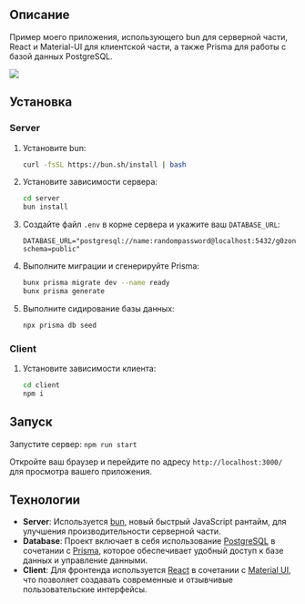 ## Описание
Пример моего приложения, использующего bun для серверной части, React и Material-UI для клиентской части, а также Prisma для работы с базой данных PostgreSQL.

![](contrib/about.webp)

## Установка

### Server
1. Установите bun:
    ```bash
    curl -fsSL https://bun.sh/install | bash
    ```

2. Установите зависимости сервера:
    ```bash
    cd server
    bun install
    ```

3. Создайте файл `.env` в корне сервера и укажите ваш `DATABASE_URL`:
    ```dotenv
    DATABASE_URL="postgresql://name:randompassword@localhost:5432/g0zon?schema=public"
    ```

4. Выполните миграции и сгенерируйте Prisma:
    ```bash
    bunx prisma migrate dev --name ready
    bunx prisma generate
    ```

5. Выполните сидирование базы данных:
    ```bash
    npx prisma db seed
    ```

### Client
1. Установите зависимости клиента:
    ```bash
    cd client
    npm i
    ```

## Запуск
Запустите сервер:
    ```npm
    run start
    ```

Откройте ваш браузер и перейдите по адресу `http://localhost:3000/` для просмотра вашего приложения.

## Технологии
- **Server**: Используется [bun](https://bun.sh/), новый быстрый JavaScript рантайм, для улучшения производительности серверной части.
- **Database**: Проект включает в себя использование [PostgreSQL](https://www.postgresql.org/) в сочетании с [Prisma](https://www.prisma.io/), которое обеспечивает удобный доступ к базе данных и управление данными.
- **Client**: Для фронтенда используется [React](https://reactjs.org/) в сочетании с [Material UI](https://mui.com/), что позволяет создавать современные и отзывчивые пользовательские интерфейсы.

